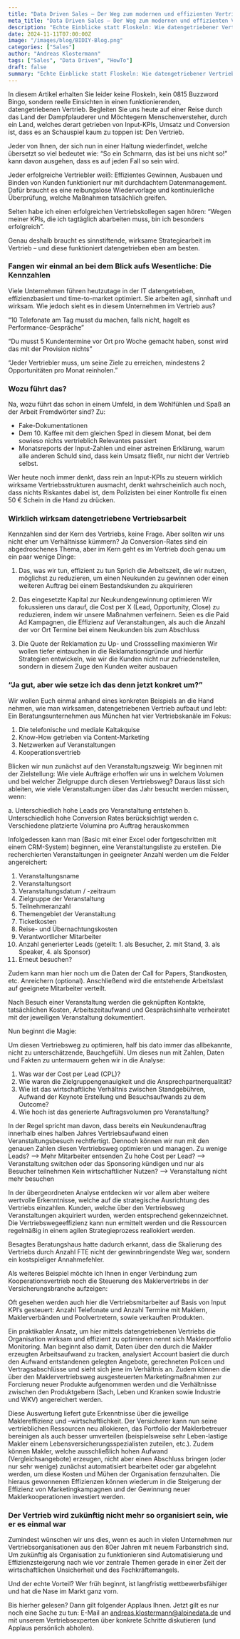 ```yaml
---
title: "Data Driven Sales – Der Weg zum modernen und effizienten Vertrieb"
meta_title: "Data Driven Sales – Der Weg zum modernen und effizienten Vertrieb"
description: "Echte Einblicke statt Floskeln: Wie datengetriebener Vertrieb wirklich funktioniert – mit Strategien, die nicht nur auf KPIs setzen, sondern Effizienz und Kundennutzen in den Mittelpunkt stellen."
date: 2024-11-11T07:00:00Z
image: "/images/blog/BIDIY-Blog.png"
categories: ["Sales"]
author: "Andreas Klostermann"
tags: ["Sales", "Data Driven", "HowTo"]
draft: false
summary: "Echte Einblicke statt Floskeln: Wie datengetriebener Vertrieb wirklich funktioniert – mit Strategien, die nicht nur auf KPIs setzen, sondern Effizienz und Kundennutzen in den Mittelpunkt stellen."
---
```



In diesem Artikel erhalten Sie leider keine Floskeln, kein 0815 Buzzword Bingo, sondern reelle Einsichten in einen funktionierenden, datengetriebenen Vertrieb. Begleiten Sie uns heute auf einer Reise durch das Land der Dampfplauderer und Möchtegern Menschenversteher, durch ein Land, welches derart getrieben von Input-KPIs, Umsatz und Conversion ist, dass es an Schauspiel kaum zu toppen ist: Den Vertrieb.

Jeder von Ihnen, der sich nun in einer Haltung wiederfindet, welche übersetzt so viel bedeutet wie: “So ein Schmarrn, das ist bei uns nicht so!” kann davon ausgehen, dass es auf jeden Fall so sein wird.

Jeder erfolgreiche Vertriebler weiß: Effizientes Gewinnen, Ausbauen und Binden von Kunden funktioniert nur mit durchdachtem Datenmanagement. Dafür braucht es eine reibungslose Wiedervorlage und kontinuierliche Überprüfung, welche Maßnahmen tatsächlich greifen. 

Selten habe ich einen erfolgreichen Vertriebskollegen sagen hören: “Wegen meiner KPIs, die ich tagtäglich abarbeiten muss, bin ich besonders erfolgreich”.

Genau deshalb braucht es sinnstiftende, wirksame Strategiearbeit im Vertrieb – und diese funktioniert datengetrieben eben am besten.

### Fangen wir einmal an bei dem Blick aufs Wesentliche: Die Kennzahlen

Viele Unternehmen führen heutzutage in der IT datengetrieben, effizienzbasiert und time-to-market optimiert. Sie arbeiten agil, sinnhaft und wirksam. Wie jedoch sieht es in diesem Unternehmen im Vertrieb aus?

“10 Telefonate am Tag musst du machen, falls nicht, hagelt es Performance-Gespräche”

“Du musst 5 Kundentermine vor Ort pro Woche gemacht haben, sonst wird das mit der Provision nichts”

“Jeder Vertriebler muss, um seine Ziele zu erreichen, mindestens 2 Opportunitäten pro Monat reinholen.”

### Wozu führt das?

Na, wozu führt das schon in einem Umfeld, in dem Wohlfühlen und Spaß an der Arbeit Fremdwörter sind? Zu:
- Fake-Dokumentationen
- Dem 10. Kaffee mit dem gleichen Spezl in diesem Monat, bei dem sowieso 
  nichts vertrieblich Relevantes passiert 
- Monatsreports der Input-Zahlen und einer astreinen Erklärung, warum 
  alle anderen Schuld sind, dass kein Umsatz fließt, nur nicht der Vertrieb selbst.

Wer heute noch immer denkt, dass rein an Input-KPIs zu steuern wirklich wirksame Vertriebsstrukturen ausmacht, denkt wahrscheinlich auch noch, dass nichts Riskantes dabei ist, dem Polizisten bei einer Kontrolle fix einen 50 € Schein in die Hand zu drücken.

### Wirklich wirksam datengetriebene Vertriebsarbeit

Kennzahlen sind der Kern des Vertriebs, keine Frage. Aber sollten wir uns nicht eher um Verhältnisse kümmern? Ja Conversion-Rates sind ein abgedroschenes Thema, aber im Kern geht es im Vertrieb doch genau um ein paar wenige Dinge:
1. Das, was wir tun, effizient zu tun
   Sprich die Arbeitszeit, die wir nutzen, möglichst zu reduzieren, um einen Neukunden zu gewinnen oder einen weiteren Auftrag bei einem Bestandskunden zu akquirieren

2. Das eingesetzte Kapital zur Neukundengewinnung optimieren
   Wir fokussieren uns darauf, die Cost per X (Lead, Opportunity, Close) zu reduzieren, indem wir unsere Maßnahmen verfeinern. Seien es die Paid Ad Kampagnen, die Effizienz auf Veranstaltungen, als auch die Anzahl der vor Ort Termine bei einem Neukunden bis zum Abschluss

3. Die Quote der Reklamation zu Up- und Crossselling maximieren
   Wir wollen tiefer eintauchen in die Reklamationsgründe und hierfür Strategien entwickeln, wie wir die Kunden nicht nur zufriedenstellen, sondern in diesem Zuge den Kunden weiter ausbauen

### “Ja gut, aber wie setze ich das denn jetzt konkret um?”

Wir wollen Euch einmal anhand eines konkreten Beispiels an die Hand nehmen, wie man wirksamen, datengetriebenen Vertrieb aufbaut und lebt:
Ein Beratungsunternehmen aus München hat vier Vertriebskanäle im Fokus:

1.	Die telefonische und mediale Kaltakquise
2.	Know-How getrieben via Content-Marketing
3.	Netzwerken auf Veranstaltungen
4.	Kooperationsvertrieb

Blicken wir nun zunächst auf den Veranstaltungszweig:
Wir beginnen mit der Zielstellung: Wie viele Aufträge erhoffen wir uns in welchem Volumen und bei welcher Zielgruppe durch diesen Vertriebsweg? Daraus lässt sich ableiten, wie viele Veranstaltungen über das Jahr besucht werden müssen, wenn:

a.	Unterschiedlich hohe Leads pro Veranstaltung entstehen
b.	Unterschiedlich hohe Conversion Rates berücksichtigt werden
c.	Verschiedene platzierte Volumina pro Auftrag herauskommen

Infolgedessen kann man (Basic mit einer Excel oder fortgeschritten mit einem CRM-System) beginnen, eine Veranstaltungsliste zu erstellen. Die recherchierten Veranstaltungen in geeigneter Anzahl werden um die Felder angereichert:

1.	Veranstaltungsname
2.	Veranstaltungsort
3.	Veranstaltungsdatum / -zeitraum
4.	Zielgruppe der Veranstaltung
5.	Teilnehmeranzahl
6.	Themengebiet der Veranstaltung
7.	Ticketkosten
8.	Reise- und Übernachtungskosten
9.	Verantwortlicher Mitarbeiter
10.	Anzahl generierter Leads (geteilt: 1. als Besucher, 2. mit Stand, 3. als Speaker, 4. als Sponsor)
11.	Erneut besuchen?

Zudem kann man hier noch um die Daten der Call for Papers, Standkosten, etc. Anreichern (optional). Anschließend wird die entstehende Arbeitslast auf geeignete Mitarbeiter verteilt.

Nach Besuch einer Veranstaltung werden die geknüpften Kontakte, tatsächlichen Kosten, Arbeitszeitaufwand und Gesprächsinhalte verheiratet mit der jeweiligen Veranstaltung dokumentiert.

Nun beginnt die Magie:

Um diesen Vertriebsweg zu optimieren, half bis dato immer das allbekannte, nicht zu unterschätzende, Bauchgefühl. Um dieses nun mit Zahlen, Daten und Fakten zu untermauern gehen wir in die Analyse:

1.	Was war der Cost per Lead (CPL)?
2.	Wie waren die Zielgruppengenauigkeit und die Ansprechpartnerqualität?
3.	Wie ist das wirtschaftliche Verhältnis zwischen Standgebühren, Aufwand der Keynote Erstellung und Besuchsaufwands zu dem Outcome?
4.	Wie hoch ist das generierte Auftragsvolumen pro Veranstaltung?

In der Regel spricht man davon, dass bereits ein Neukundenauftrag innerhalb eines halben Jahres Vertriebsaufwand einen Veranstaltungsbesuch rechtfertigt. Dennoch können wir nun mit den genauen Zahlen diesen Vertriebsweg optimieren und managen. Zu wenige Leads? --> Mehr Mitarbeiter entsenden
Zu hohe Cost per Lead? --> Veranstaltung switchen oder das Sponsoring kündigen und nur als Besucher teilnehmen
Kein wirtschaftlicher Nutzen? --> Veranstaltung nicht mehr besuchen

In der übergeordneten Analyse entdecken wir vor allem aber weitere wertvolle Erkenntnisse, welche auf die strategische Ausrichtung des Vertriebs einzahlen. Kunden, welche über den Vertriebsweg Veranstaltungen akquiriert wurden, werden entsprechend gekennzeichnet. Die Vertriebswegeeffizienz kann nun ermittelt werden und die Ressourcen regelmäßig in einem agilen Strategieprozess reallokiert werden.

Besagtes Beratungshaus hatte dadurch erkannt, dass die Skalierung des Vertriebs durch Anzahl FTE nicht der gewinnbringendste Weg war, sondern ein kostspieliger Annahmefehler.

Als weiteres Beispiel möchte ich Ihnen in enger Verbindung zum Kooperationsvertrieb noch die Steuerung des Maklervertriebs in der Versicherungsbranche aufzeigen:

Oft gesehen werden auch hier die Vertriebsmitarbeiter auf Basis von Input KPI’s gesteuert: Anzahl Telefonate und Anzahl Termine mit Maklern, Maklerverbänden und Poolvertretern, sowie verkauften Produkten. 

Ein praktikabler Ansatz, um hier mittels datengetriebenen Vertriebs die Organisation wirksam und effizient zu optimieren nennt sich Maklerportfolio Monitoring. Man beginnt also damit, Daten über den durch die Makler erzeugten Arbeitsaufwand zu tracken, analysiert Account basiert die durch den Aufwand entstandenen gelegten Angebote, gerechneten Policen und Vertragsabschlüsse und sieht sich jene im Verhältnis an. Zudem können die über den Maklervertriebsweg ausgesteuerten Marketingmaßnahmen zur Forcierung neuer Produkte aufgenommen werden und die Verhältnisse zwischen den Produktgebern (Sach, Leben und Kranken sowie Industrie und WKV) angereichert werden.

Diese Auswertung liefert gute Erkenntnisse über die jeweilige Maklereffizienz und –wirtschaftlichkeit. Der Versicherer kann nun seine vertrieblichen Ressourcen neu allokieren, das Portfolio der Maklerbetreuer bereinigen als auch besser umverteilen (beispielsweise sehr Leben-lastige Makler einem Lebensversicherungsspezialisten zuteilen, etc.). Zudem können Makler, welche ausschließlich hohen Aufwand (Vergleichsangebote) erzeugen, nicht aber einen Abschluss bringen (oder nur sehr wenige) zunächst automatisiert bearbeitet oder gar abgelehnt werden, um diese Kosten und Mühen der Organisation fernzuhalten. Die hieraus gewonnenen Effizienzen können wiederum in die Steigerung der Effizienz von Marketingkampagnen und der Gewinnung neuer Maklerkooperationen investiert werden.

### Der Vertrieb wird zukünftig nicht mehr so organisiert sein, wie er es einmal war

Zumindest wünschen wir uns dies, wenn es auch in vielen Unternehmen nur Vertriebsorganisationen aus den 80er Jahren mit neuem Farbanstrich sind. Um zukünftig als Organisation zu funktionieren sind Automatisierung und Effizienzsteigerung nach wie vor zentrale Themen gerade in einer Zeit der wirtschaftlichen Unsicherheit und des Fachkräftemangels.

Und der echte Vorteil? Wer früh beginnt, ist langfristig wettbewerbsfähiger und hat die Nase im Markt ganz vorn.

Bis hierher gelesen? Dann gilt folgender Applaus Ihnen. Jetzt gilt es nur noch eine Sache zu tun: E-Mail an [andreas.klostermann@alpinedata.de](mailto:andreas.klostermann@alpinedata.de) und mit unserem Vertriebsexperten über konkrete Schritte diskutieren (und Applaus persönlich abholen).
